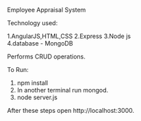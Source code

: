  Employee Appraisal  System

Technology used:


1.AngularJS,HTML,CSS
2.Express 
3.Node js  
4.database - MongoDB

Performs CRUD operations.

To Run:
1. npm install
2. In another terminal run mongod.
6. node server.js

After these steps open http://localhost:3000. 
